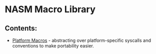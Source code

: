 # NASM Macro Library

## Contents:
* [Platform Macros](nasmlib/platforms/README.md) - abstracting over platform-specific syscalls and conventions
to make portability easier.